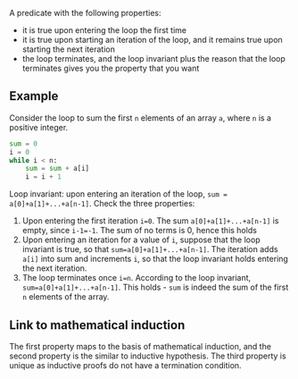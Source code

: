 A predicate with the following properties:
- it is true upon entering the loop the first time
- it is true upon starting an iteration of the loop, and it remains true upon starting the next iteration
- the loop terminates, and the loop invariant plus the reason that the loop terminates gives you the property that you want
## Example
Consider the loop to sum the first `n` elements of an array `a`, where `n` is a positive integer.
```python
sum = 0
i = 0
while i < n:
	sum = sum + a[i]
	i = i + 1
```
Loop invariant: upon entering an iteration of the loop, `sum = a[0]+a[1]+...+a[n-1]`. Check the three properties:
1. Upon entering the first iteration `i=0`. The sum `a[0]+a[1]+...+a[n-1]` is empty, since `i-1=-1`. The sum of no terms is 0, hence this holds
2. Upon entering an iteration for a value of `i`, suppose that the loop invariant is true, so that `sum=a[0]+a[1]+...+a[n-1]`. The iteration adds `a[i]` into sum and increments `i`, so that the loop invariant holds entering the next iteration.
3. The loop terminates once `i=n`. According to the loop invariant, `sum=a[0]+a[1]+...+a[n-1]`. This holds - `sum` is indeed the sum of the first `n` elements of the array.
## Link to mathematical induction
The first property maps to the basis of mathematical induction, and the second property is the similar to inductive hypothesis. The third property is unique as inductive proofs do not have a termination condition.